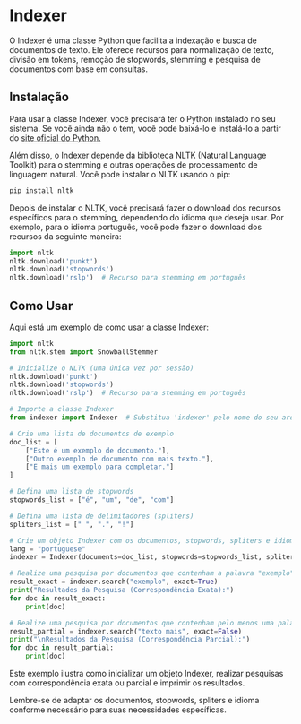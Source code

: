 # Indexer

O Indexer é uma classe Python que facilita a indexação e busca de documentos de texto. Ele oferece recursos para normalização de texto, divisão em tokens, remoção de stopwords, stemming e pesquisa de documentos com base em consultas.

## Instalação

Para usar a classe Indexer, você precisará ter o Python instalado no seu sistema. Se você ainda não o tem, você pode baixá-lo e instalá-lo a partir do [site oficial do Python.]([https://exemplo.com/](https://www.python.org/downloads/)https://www.python.org/downloads/)

Além disso, o Indexer depende da biblioteca NLTK (Natural Language Toolkit) para o stemming e outras operações de processamento de linguagem natural. Você pode instalar o NLTK usando o pip:

```bash
pip install nltk
```

Depois de instalar o NLTK, você precisará fazer o download dos recursos específicos para o stemming, dependendo do idioma que deseja usar. Por exemplo, para o idioma português, você pode fazer o download dos recursos da seguinte maneira:

```python
import nltk
nltk.download('punkt')
nltk.download('stopwords')
nltk.download('rslp')  # Recurso para stemming em português
```

## Como Usar

Aqui está um exemplo de como usar a classe Indexer:

```python
import nltk
from nltk.stem import SnowballStemmer

# Inicialize o NLTK (uma única vez por sessão)
nltk.download('punkt')
nltk.download('stopwords')
nltk.download('rslp')  # Recurso para stemming em português

# Importe a classe Indexer
from indexer import Indexer  # Substitua 'indexer' pelo nome do seu arquivo se necessário

# Crie uma lista de documentos de exemplo
doc_list = [
    ["Este é um exemplo de documento."],
    ["Outro exemplo de documento com mais texto."],
    ["E mais um exemplo para completar."]
]

# Defina uma lista de stopwords
stopwords_list = ["é", "um", "de", "com"]

# Defina uma lista de delimitadores (spliters)
spliters_list = [" ", ".", "!"]

# Crie um objeto Indexer com os documentos, stopwords, spliters e idioma
lang = "portuguese"
indexer = Indexer(documents=doc_list, stopwords=stopwords_list, spliters=spliters_list, lang=lang)

# Realize uma pesquisa por documentos que contenham a palavra "exemplo" (correspondência exata)
result_exact = indexer.search("exemplo", exact=True)
print("Resultados da Pesquisa (Correspondência Exata):")
for doc in result_exact:
    print(doc)

# Realize uma pesquisa por documentos que contenham pelo menos uma palavra da consulta
result_partial = indexer.search("texto mais", exact=False)
print("\nResultados da Pesquisa (Correspondência Parcial):")
for doc in result_partial:
    print(doc)
```

Este exemplo ilustra como inicializar um objeto Indexer, realizar pesquisas com correspondência exata ou parcial e imprimir os resultados.

Lembre-se de adaptar os documentos, stopwords, spliters e idioma conforme necessário para suas necessidades específicas.
